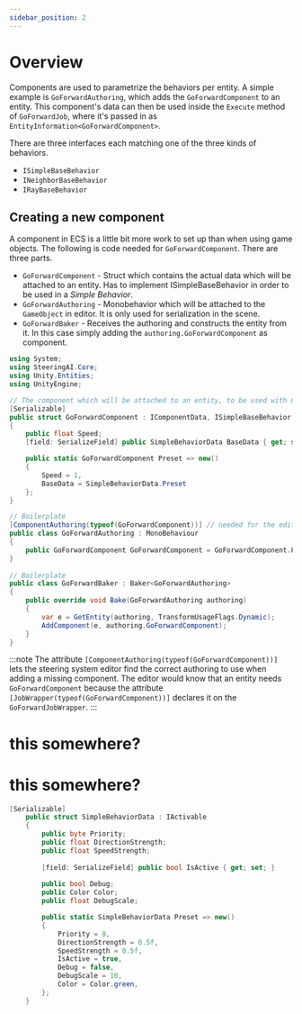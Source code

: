 ```yaml
---
sidebar_position: 2
---
```


# Overview

Components are used to parametrize the behaviors per entity. A simple example is `GoForwardAuthoring`, which adds the `GoForwardComponent` to an entity. This component's data can then be used inside the `Execute` method of `GoForwardJob`, where it's passed in as `EntityInformation<GoForwardComponent>`. 

There are three interfaces each matching one of the three kinds of behaviors. 

- `ISimpleBaseBehavior`
- `INeighborBaseBehavior`
- `IRayBaseBehavior`

## Creating a new component

A component in ECS is a little bit more work to set up than when using game objects. The following is code needed for `GoForwardComponent`. There are three parts. 

- `GoForwardComponent` - Struct which contains the actual data which will be attached to an entity. Has to implement ISimpleBaseBehavior in order to be used in a *Simple Behavior*.
- `GoForwardAuthoring` - Monobehavior which will be attached to the `GameObject` in editor. It is only used for serialization in the scene.
- `GoForwardBaker` - Receives the authoring and constructs the entity from it. In this case simply adding the `authoring.GoForwardComponent` as component.

```csharp title="GoForwardAuthoring.cs"
using System;
using SteeringAI.Core;
using Unity.Entities;
using UnityEngine;

// The component which will be attached to an entity, to be used with GoForwardJobWrapper
[Serializable]
public struct GoForwardComponent : IComponentData, ISimpleBaseBehavior
{
    public float Speed;      
    [field: SerializeField] public SimpleBehaviorData BaseData { get; set; }

    public static GoForwardComponent Preset => new()
    {
        Speed = 1,
        BaseData = SimpleBehaviorData.Preset
    };
}

// Boilerplate
[ComponentAuthoring(typeof(GoForwardComponent))] // needed for the editor
public class GoForwardAuthoring : MonoBehaviour
{
    public GoForwardComponent GoForwardComponent = GoForwardComponent.Preset;
}
    
// Boilerplate
public class GoForwardBaker : Baker<GoForwardAuthoring>
{
    public override void Bake(GoForwardAuthoring authoring)
    {
        var e = GetEntity(authoring, TransformUsageFlags.Dynamic);
        AddComponent(e, authoring.GoForwardComponent);
    }
}
```

:::note
The attribute `[ComponentAuthoring(typeof(GoForwardComponent))]` lets the steering system editor find the correct authoring to use when adding a missing component. The editor would know that an entity needs `GoForwardComponent` because the attribute `[JobWrapper(typeof(GoForwardComponent))]` declares it on the `GoForwardJobWrapper`.
:::


# this somewhere? 
# this somewhere? 

```csharp title="ISimpleBaseBehavior.cs"
[Serializable]
    public struct SimpleBehaviorData : IActivable
    {
        public byte Priority;
        public float DirectionStrength;
        public float SpeedStrength;
      
        [field: SerializeField] public bool IsActive { get; set; }
    
        public bool Debug;
        public Color Color;
        public float DebugScale;

        public static SimpleBehaviorData Preset => new()
        {
            Priority = 0,
            DirectionStrength = 0.5f,
            SpeedStrength = 0.5f,
            IsActive = true,
            Debug = false,
            DebugScale = 10,
            Color = Color.green,
        };
    }
```
